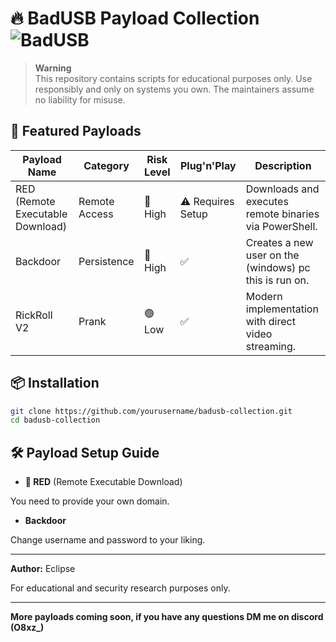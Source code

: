# 🔥 BadUSB Payload Collection ![BadUSB](https://img.shields.io/badge/Platform-Windows%20%7C%20Linux%20%7C%20macOS-blue)

> **Warning**  
> This repository contains scripts for educational purposes only. Use responsibly and only on systems you own. The maintainers assume no liability for misuse.

## 🚀 Featured Payloads

| Payload Name          | Category       | Risk Level | Plug'n'Play | Description                                                                 |
|-----------------------|----------------|------------|-------------|-----------------------------------------------------------------------------|
| RED (Remote Executable Download) | Remote Access  | 🔴 High    | ⚠️ Requires Setup | Downloads and executes remote binaries via PowerShell.                     |
| Backdoor              | Persistence    | 🔴 High    | ✅          | Creates a new user on the (windows) pc this is run on.                     |
| RickRoll V2           | Prank          | 🟢 Low     | ✅          | Modern implementation with direct video streaming.                         |

## 📦 Installation
```sh
git clone https://github.com/yourusername/badusb-collection.git
cd badusb-collection
```


## 🛠️ Payload Setup Guide
- **🔴 RED** (Remote Executable Download)

You need to provide your own domain.

- **Backdoor**

Change username and password to your liking.

---
**Author:** Eclipse

For educational and security research purposes only.

---
**More payloads coming soon, if you have any questions DM me on discord (O8xz_)**
